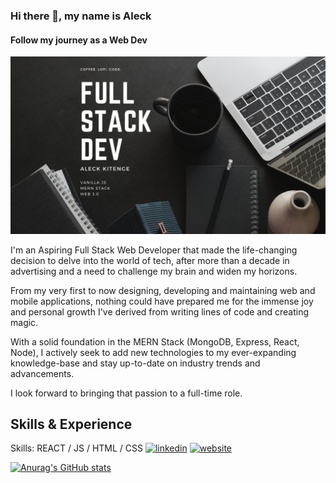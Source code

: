 ### Hi there 👋, my name is Aleck
#### Follow my journey as a Web Dev
![Follow my journey as a Web Dev](https://github.com/Aleck-Kit/Aleck-Kit/blob/main/Aleck%20Kitenge%20(7).png)

I'm an Aspiring Full Stack Web Developer that made the life-changing decision to delve into the world of tech, after more than a decade in advertising and a need to challenge my brain and widen my horizons.

 From my very first <Hello World> to now designing, developing and maintaining web and mobile applications, nothing could have prepared me for the immense joy and personal growth I've derived from writing lines of code and creating magic.

With a solid foundation in the MERN Stack (MongoDB, Express, React, Node), I actively seek to add new technologies to my ever-expanding knowledge-base and stay up-to-date on industry trends and advancements. 
 
I look forward to bringing that passion to a full-time role. 
 
 
## Skills & Experience 

Skills:  REACT / JS / HTML / CSS
 [<img src='https://cdn.jsdelivr.net/npm/simple-icons@3.0.1/icons/linkedin.svg' alt='linkedin' height='40'>](https://www.linkedin.com/in/https://www.linkedin.com/in/aleckkitenge/)  [<img src='https://cdn.jsdelivr.net/npm/simple-icons@3.0.1/icons/icloud.svg' alt='website' height='40'>](https://aleck-kitenge.netlify.app/) 



[![Anurag's GitHub stats](https://github-readme-stats.vercel.app/api?username=Aleck-Kit)](https://github.com/anuraghazra/github-readme-stats)
